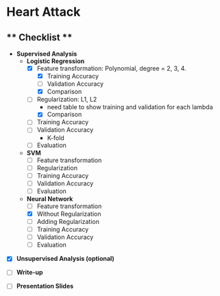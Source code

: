 # **Heart Attack**
## ** Checklist **
- **Supervised Analysis**
    - **Logistic Regression**
        - [x] Feature transformation: Polynomial, degree = 2, 3, 4.
            - [x] Training Accuracy
            - [ ] Validation Accuracy
            - [x] Comparison
        - [ ] Regularization: L1, L2
            - need table to show training and validation for each lambda
            - [x] Comparison
        - [ ] Training Accuracy
        - [ ] Validation Accuracy
            - K-fold
        - [ ] Evaluation
    - **SVM**
        - [ ] Feature transformation
        - [ ] Regularization
        - [ ] Training Accuracy
        - [ ] Validation Accuracy
        - [ ] Evaluation
    - **Neural Network**
        - [ ] Feature transformation
        - [x] Without Regularization
        - [ ] Adding Regularization
        - [ ] Training Accuracy
        - [ ] Validation Accuracy
        - [ ] Evaluation
- [x] **Unsupervised Analysis (optional)**
- [ ] **Write-up**
- [ ] **Presentation Slides**
        

